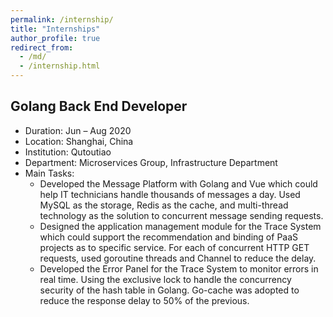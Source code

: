 ```yaml
---
permalink: /internship/
title: "Internships"
author_profile: true
redirect_from: 
  - /md/
  - /internship.html
---
```



## Golang Back End Developer
* Duration: Jun – Aug 2020
* Location: Shanghai, China
* Institution: Qutoutiao
* Department: Microservices Group, Infrastructure Department
* Main Tasks:
  * Developed the Message Platform with Golang and Vue which could help IT technicians handle thousands of messages a day. Used MySQL as the storage, Redis as the cache, and multi-thread technology as the solution to concurrent message sending requests.
  * Designed the application management module for the Trace System which could support the recommendation and binding of PaaS projects as to specific service. For each of concurrent HTTP GET requests, used goroutine threads and Channel to reduce the delay.
  * Developed the Error Panel for the Trace System to monitor errors in real time. Using the exclusive lock to handle the concurrency security of the hash table in Golang. Go-cache was adopted to reduce the response delay to 50% of the previous.
